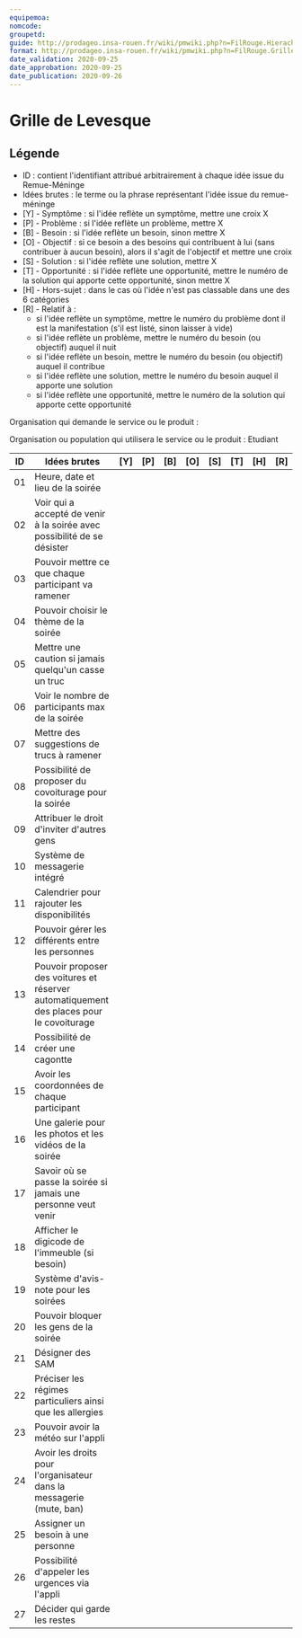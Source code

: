```yaml
---
equipemoa: 
nomcode: 
groupetd: 
guide: http://prodageo.insa-rouen.fr/wiki/pmwiki.php?n=FilRouge.HierachiserBesoins
format: http://prodageo.insa-rouen.fr/wiki/pmwiki.php?n=FilRouge.GrilleLevesque
date_validation: 2020-09-25
date_approbation: 2020-09-25
date_publication: 2020-09-26
---
```


# Grille de Levesque

## Légende
 - ID : contient l'identifiant attribué arbitrairement à chaque idée issue du Remue-Méninge
 - Idées brutes : le terme ou la phrase représentant l'idée issue du remue-méninge
 - [Y] - Symptôme : si l'idée reflète un symptôme, mettre une croix X
 - [P] - Problème : si l'idée reflète un problème, mettre X
 - [B] - Besoin : si l'idée reflète un besoin, sinon mettre X
 - [O] - Objectif : si ce besoin a des besoins qui contribuent à lui (sans contribuer à aucun besoin), alors il s'agit de l'objectif et mettre une croix
 - [S] - Solution : si l'idée reflète une solution, mettre X
 - [T] - Opportunité : si l'idée reflète une opportunité, mettre le numéro de la solution qui apporte cette opportunité, sinon mettre X
 - [H] - Hors-sujet : dans le cas où l'idée n'est pas classable dans une des 6 catégories
 - [R] - Relatif à :
   - si l'idée reflète un symptôme, mettre le numéro du problème dont il est la manifestation (s'il est listé, sinon laisser à vide)
   - si l'idée reflète un problème, mettre le numéro du besoin (ou objectif) auquel il nuit
   - si l'idée reflète un besoin, mettre le numéro du besoin (ou objectif) auquel il contribue
   - si l'idée reflète une solution, mettre le numéro du besoin auquel il apporte une solution
   - si l'idée reflète une opportunité, mettre le numéro de la solution qui apporte cette opportunité

Organisation qui demande le service ou le produit : 

Organisation ou population qui utilisera le service ou le produit : Etudiant

| ID | Idées brutes                 | [Y] | [P] | [B] | [O] | [S] | [T] | [H] | [R] |
|----|------------------------------|----------|----------|--------|-------------|----------|----------|-----------|------------|
| 01 | Heure, date et lieu de la soirée | | | | | | | | |
| 02 | Voir qui a accepté de venir à la soirée avec possibilité de se désister | | | | | | | | |
| 03 | Pouvoir mettre ce que chaque participant va ramener | | | | | | | | |
| 04 | Pouvoir choisir le thème de la soirée | | | | | | | | |
| 05 | Mettre une caution si jamais quelqu'un casse un truc | | | | | | | | |
| 06 | Voir le nombre de participants max de la soirée | | | | | | | | |
| 07 | Mettre des suggestions de trucs à ramener | | | | | | | | |
| 08 | Possibilité de proposer du covoiturage pour la soirée | | | | | | | | |
| 09 | Attribuer le droit d'inviter d'autres gens  | | | | | | | | |
| 10 | Système de messagerie intégré | | | | | | | | |
| 11 | Calendrier pour rajouter les disponibilités | | | | | | | | |
| 12 | Pouvoir gérer les différents entre les personnes | | | | | | | | |
| 13 | Pouvoir proposer des voitures et réserver automatiquement des places pour le covoiturage | | | | | | | | |
| 14 | Possibilité de créer une cagontte | | | | | | | | |
| 15 | Avoir les coordonnées de chaque participant | | | | | | | | | 	
| 16 | Une galerie pour les photos et les vidéos de la soirée | | | | | | | | |
| 17 | Savoir où se passe la soirée si jamais une personne veut venir | | | | | | | | |
| 18 | Afficher le digicode de l'immeuble (si besoin) | | | | | | | | |
| 19 | Système d'avis-note pour les soirées | | | | | | | | |
| 20 | Pouvoir bloquer les gens de la soirée | | | | | | | | |
| 21 | Désigner des SAM | | | | | | | | |
| 22 | Préciser les régimes particuliers ainsi que les allergies | | | | | | | | |
| 23 | Pouvoir avoir la météo sur l'appli | | | | | | | | |
| 24 | Avoir les droits pour l'organisateur dans la messagerie (mute, ban) | | | | | | | | |
| 25 | Assigner un besoin à une personne | | | | | | | | |
| 26 | Possibilité d'appeler les urgences via l'appli | | | | | | | | |
| 27 | Décider qui garde les restes | | | | | | | | |
